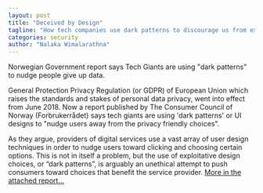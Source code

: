 ```yaml
---
layout: post
title: "Deceived by Design"
tagline: "How tech companies use dark patterns to discourage us from exercising our rights to privacy"
categories: security
author: "Nalaka Wimalarathna"
---
```


Norwegian Government report says Tech Giants are using "dark patterns" to nudge people give up data.

General Protection Privacy Regulation (or GDPR) of European Union which raises the standards and stakes of personal data privacy, went into effect from June 2018. Now a report published by The Consumer Council of Norway (Forbrukerrådet) says tech giants are using 'dark patterns' or UI designs to "nudge users away from the privacy friendly choices".

As they argue, providers of digital services use a vast array of user design techniques in order to nudge users toward clicking and choosing certain options. This is not in itself a problem, but the use of exploitative design choices, or “dark patterns”, is arguably an unethical attempt to push consumers toward choices that benefit the service provider. [More in the attached report...](https://github.com/aviorsys/aviorsys.github.io/raw/master/uploads/2018-08-08-deceived-by-design.pdf)